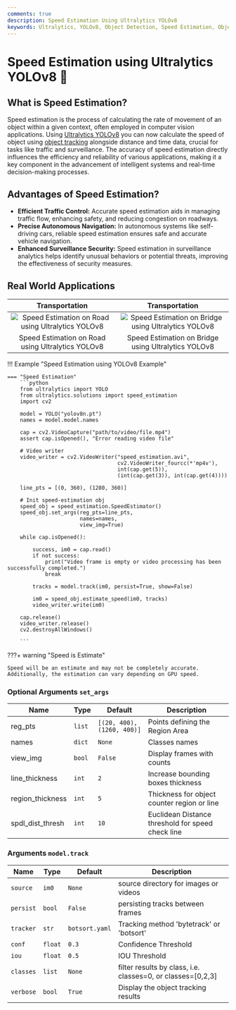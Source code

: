 ```yaml
---
comments: true
description: Speed Estimation Using Ultralytics YOLOv8
keywords: Ultralytics, YOLOv8, Object Detection, Speed Estimation, Object Tracking, Notebook, IPython Kernel, CLI, Python SDK
---
```


# Speed Estimation using Ultralytics YOLOv8 🚀

## What is Speed Estimation?

Speed estimation is the process of calculating the rate of movement of an object within a given context, often employed in computer vision applications. Using [Ultralytics YOLOv8](https://github.com/ultralytics/ultralytics/) you can now calculate the speed of object using [object tracking](https://docs.ultralytics.com/modes/track/) alongside distance and time data, crucial for tasks like traffic and surveillance. The accuracy of speed estimation directly influences the efficiency and reliability of various applications, making it a key component in the advancement of intelligent systems and real-time decision-making processes.

## Advantages of Speed Estimation?

- **Efficient Traffic Control:** Accurate speed estimation aids in managing traffic flow, enhancing safety, and reducing congestion on roadways.
- **Precise Autonomous Navigation:** In autonomous systems like self-driving cars, reliable speed estimation ensures safe and accurate vehicle navigation.
- **Enhanced Surveillance Security:** Speed estimation in surveillance analytics helps identify unusual behaviors or potential threats, improving the effectiveness of security measures.

## Real World Applications

|                                                                     Transportation                                                                      |                                                                      Transportation                                                                       |
|:-------------------------------------------------------------------------------------------------------------------------------------------------------:|:---------------------------------------------------------------------------------------------------------------------------------------------------------:|
| ![Speed Estimation on Road using Ultralytics YOLOv8](https://github.com/RizwanMunawar/ultralytics/assets/62513924/c8a0fd4a-d394-436d-8de3-d5b754755fc7) | ![Speed Estimation on Bridge using Ultralytics YOLOv8](https://github.com/RizwanMunawar/ultralytics/assets/62513924/cee10e02-b268-4304-b73a-5b9cb42da669) |
|                                                    Speed Estimation on Road using Ultralytics YOLOv8                                                    |                                                    Speed Estimation on Bridge using Ultralytics YOLOv8                                                    |

!!! Example "Speed Estimation using YOLOv8 Example"

````
=== "Speed Estimation"
    ```python
    from ultralytics import YOLO
    from ultralytics.solutions import speed_estimation
    import cv2

    model = YOLO("yolov8n.pt")
    names = model.model.names

    cap = cv2.VideoCapture("path/to/video/file.mp4")
    assert cap.isOpened(), "Error reading video file"

    # Video writer
    video_writer = cv2.VideoWriter("speed_estimation.avi",
                                   cv2.VideoWriter_fourcc(*'mp4v'),
                                   int(cap.get(5)),
                                   (int(cap.get(3)), int(cap.get(4))))

    line_pts = [(0, 360), (1280, 360)]

    # Init speed-estimation obj
    speed_obj = speed_estimation.SpeedEstimator()
    speed_obj.set_args(reg_pts=line_pts,
                       names=names,
                       view_img=True)

    while cap.isOpened():

        success, im0 = cap.read()
        if not success:
            print("Video frame is empty or video processing has been successfully completed.")
            break

        tracks = model.track(im0, persist=True, show=False)

        im0 = speed_obj.estimate_speed(im0, tracks)
        video_writer.write(im0)

    cap.release()
    video_writer.release()
    cv2.destroyAllWindows()

    ```
````

???+ warning "Speed is Estimate"

```
Speed will be an estimate and may not be completely accurate. Additionally, the estimation can vary depending on GPU speed.
```

### Optional Arguments `set_args`

| Name             | Type   | Default                    | Description                                       |
|------------------|--------|----------------------------|---------------------------------------------------|
| reg_pts          | `list` | `[(20, 400), (1260, 400)]` | Points defining the Region Area                   |
| names            | `dict` | `None`                     | Classes names                                     |
| view_img         | `bool` | `False`                    | Display frames with counts                        |
| line_thickness   | `int`  | `2`                        | Increase bounding boxes thickness                 |
| region_thickness | `int`  | `5`                        | Thickness for object counter region or line       |
| spdl_dist_thresh | `int`  | `10`                       | Euclidean Distance threshold for speed check line |

### Arguments `model.track`

| Name      | Type    | Default        | Description                                                   |
|-----------|---------|----------------|---------------------------------------------------------------|
| `source`  | `im0`   | `None`         | source directory for images or videos                         |
| `persist` | `bool`  | `False`        | persisting tracks between frames                              |
| `tracker` | `str`   | `botsort.yaml` | Tracking method 'bytetrack' or 'botsort'                      |
| `conf`    | `float` | `0.3`          | Confidence Threshold                                          |
| `iou`     | `float` | `0.5`          | IOU Threshold                                                 |
| `classes` | `list`  | `None`         | filter results by class, i.e. classes=0, or classes=\[0,2,3\] |
| `verbose` | `bool`  | `True`         | Display the object tracking results                           |
